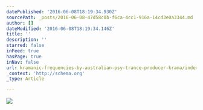 ```yaml
---
datePublished: '2016-06-08T18:19:34.930Z'
sourcePath: _posts/2016-06-08-47d58c0b-f6ca-4cc1-916a-14cd3e0a3344.md
author: []
dateModified: '2016-06-08T18:19:34.146Z'
title: ''
description: ''
starred: false
inFeed: true
hasPage: true
inNav: false
url: kramanic-frequencies-by-australian-psy-trance-producer-krama/index.html
_context: 'http://schema.org'
_type: Article

---
```

> 

![](https://s3-us-west-2.amazonaws.com/the-grid-img/p/7d59874f71ec4c34e5cddfefab5183935758cefa.jpg)